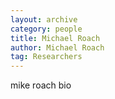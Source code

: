 ```yaml
---
layout: archive
category: people
title: Michael Roach
author: Michael Roach
tag: Researchers
---
```


mike roach bio
